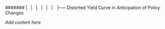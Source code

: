 ####### |   |   |   |   |   |   ├── Distorted Yield Curve in Anticipation of Policy Changes

*Add content here*